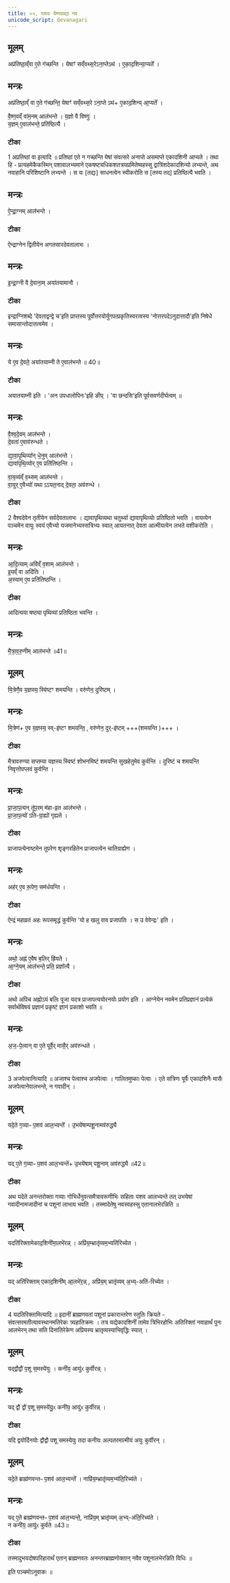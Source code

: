 ```yaml
---
title: ०५, पशवः वैष्णवाद्या नव
unicode_script: devanagari
---
```

## मूलम्
अप्र॑तिष्ठा॒व्ँवा ए॒ते ग॑च्छन्ति । येषाꣳ॑ सव्ँवथ्स॒रेऽना॒प्तेऽथ॑ । ए॒का॒द॒शिन्या॒प्यते᳚ ।    

## मन्त्रः
अप्र॑तिष्ठा॒व्ँ वा ए॒ते ग॑च्छन्ति॒ येषाꣳ॑ सव्ँवथ्स॒रे ऽना॒प्ते ऽथ॑+ ए॒काद॒शिन्य् आ॒प्यते᳚ ।  

वै॒ष्ण॒वव्ँ वा॑म॒नम् आल॑भन्ते ।
य॒ज्ञो वै विष्णुः॑ ।  
य॒ज्ञम् ए॒वाल॑भन्ते॒ प्रति॑ष्ठित्यै ।  
###  टीका
1 अप्रतिष्ठां वा इत्यादि ॥ प्रतिष्ठां एते न गच्छन्ति येषां संवत्सरे अनाप्ते असमाप्ते एकादशिनी आप्यते ।
तथा हि - प्रत्यहमेकैकस्मिन् पशावालभ्यमाने एकषष्ट्यधिकशतत्रयप्रमितेष्वहस्सु द्वात्रिंशदेकादशिन्यो लभ्यन्ते, अथ नवाहानि परिशिष्टानि लभ्यन्ते । स यः [तद्यः] साधनत्वेन स्वीकरोति स [तस्य तद] प्रतिष्ठित्यै भवति ।
## मन्त्रः
ऐ॒न्द्रा॒ग्नम् आल॑भन्ते ।  

###  टीका
ऐन्द्राग्नेन द्वितीयेन अगतसारदेवतालाभः ।
## मन्त्रः
इ॒न्द्रा॒ग्नी वै दे॒वाना॒म् अया॑तयामानौ ।  
###  टीका

इन्द्राग्निशब्दे 'देवताद्वन्द्वे च'इति प्राप्तस्य पूर्वोत्तरयोर्युगपत्प्रकृतिस्वरत्वस्य 'नोत्तरपदेऽनुदात्तादौ'इति निषेधे समासान्तोदात्तत्वमेव ।
## मन्त्रः
ये ए॒व दे॒वते॒ अया॑तयाम्नी ते ए॒वाल॑भन्ते ॥ 40॥  
###  टीका
अयातयाम्नी इति । 'अन उपधालोपिनः'इहि ङीप् । 'वा छन्दसि'इति पूर्वसवर्णदीर्घत्वम् ॥

## मन्त्रः
वै॒श्व॒दे॒वम् आल॑भन्ते ।  
दे॒वता॑ ए॒वाव॑रुन्धते ।  

द्या॒वा॒पृ॒थिव्या᳚न् धे॒नुम् आल॑भन्ते ।  
द्यावा॑पृथि॒व्योर् ए॒व प्रति॑तिष्ठन्ति ।  

वा॒य॒व्य॑व्ँ व॒थ्सम् आल॑भन्ते ।  
वा॒युर् ए॒वैभ्यो॑ यथा ऽऽयत॒नाद् दे॒वता॒ अव॑रुन्धे ।  

###  टीका
2 वैश्वदेवेन तृतीयेन सर्वदेवतालाभः । द्यावापृथिव्यथा चतुर्थ्या द्यावापृथिव्योः प्रतिष्ठितो भवति । वायव्येन पञ्चमेन वायुः स्वयं एवैभ्यो यजमानेभ्यस्सत्रिभ्यः स्वात् आयतनात् देवता आत्मीयत्वेन लभते वशीकरोति ।
## मन्त्रः
आ॒दि॒त्याम् अवि॑व्ँ व॒शाम् आल॑भन्ते ।  
इ॒यव्ँ वा अदि॑तिः ।  
अ॒स्याम् ए॒व प्रति॑तिष्ठन्ति ।  

###  टीका
आदित्यया षष्ठ्या पृथिव्यां प्रतिष्ठिता भवन्ति ।
## मन्त्रः
मै॒त्रा॒व॒रु॒णीम् आल॑भन्ते ॥41॥  
## मूलम्
मि॒त्रेणै॒व य॒ज्ञस्य॒ स्वि॑ष्टꣳ शमयन्ति । वरु॑णेन॒ दुरि॑ष्टम् ।

## मन्त्रः
मि॒त्रेण॑+ ए॒व य॒ज्ञस्य॒ स्व्-इ॑ष्टꣳ शमयन्ति॒ , वरु॑णेन॒ दुर्-इ॑ष्टम् +++(शमयन्ति )+++ ।  

###  टीका
मैत्रावरुण्या सप्तम्या यज्ञस्य स्विष्टं शोभनमिष्टं शमयन्ति सुखहेतुमेव कुर्वन्ति । दुरिष्टं च शमयन्ति निवृत्तोपप्लवं कुर्वन्ति ।
## मन्त्रः

प्रा॒जा॒प॒त्यन् तू॑प॒रम् म॑हा-व्र॒त आल॑भन्ते ।  
प्रा॒जा॒प॒त्यो॑ ऽति-ग्रा॒ह्यो॑ गृह्यते ।  
###  टीका
प्राजापत्येनाष्टमेन तूपरेण शृङ्गरहितेन प्राजापत्येन चातिग्राह्येण ।
## मन्त्रः

अह॑र् ए॒व रू॒पेण॒ सम॑र्धयन्ति ।  
###  टीका
ऐन्द्रं महाव्रतं अहः रूपसमृद्धं कुर्वन्ति 'यो ह खलु वाव प्रजापतिः । स उ वेवेन्द्रः' इति ।
## मन्त्रः
अथो॒ अह्न॑ ए॒वैष ब॒लिर् ह्रि॑यते ।  
आ॒ग्ने॒यम् आल॑भन्ते॒ प्रति॒ प्रज्ञा᳚त्यै ।  

###  टीका
अथो अपिच अह्नोऽयं बलिः पूजा यदत्र प्राजापत्ययोरनयोः प्रयोग इति । आग्नेयेन नवमेन प्रतिप्रज्ञानं प्रत्येकं सर्वार्थविषयं प्रज्ञानं प्रकृष्टं ज्ञानं प्रकाशो भवति ॥

## मन्त्रः
अ॒ज॒-पे॒त्वान् वा ए॒ते पूर्वै॒र् मासै॒र् अव॑रुन्धते ।  
###  टीका
3 अजपेत्वानित्यादि ॥ अजाश्च पेत्वाश्च अजपेत्वाः । गालितमुष्काः पेत्वाः । एते सत्रिणः पूर्वैः एकादशिनैः मासैः अजपेत्वानेवालभन्ते, न गवादीन् ।
## मूलम्
यदे॒ते ग॒व्याᳶ प॒शव॑ आल॒भ्यन्ते᳚ । उ॒भये॑षाम्पशू॒नामव॑रुद्ध्यै  
## मन्त्रः
यद् ए॒ते ग॒व्याᳶ प॒शव॑ आल॒भ्यन्ते॑+ उ॒भये॑षाम् पशू॒नाम् अव॑रुद्ध्यै ॥42॥  

###  टीका

अथ यदेते अनन्तरोक्ता गव्याः गोभिर्धेनुवत्समैत्रावरूणीभिः सहिताः पशव आलभ्यन्ते तत् उभयेषां गवादीनामजादीनां च पशूनां लाभाय भवति । तस्मादेतेषु नवस्वहस्सु एतानालभेरन्निति ॥
## मूलम्
यदति॑रिक्तामेकाद॒शिनी॑मा॒लभे॑रन्न् ।
अप्रि॑य॒म्भ्रातृ॑व्यम॒भ्यति॑रिच्येत ।
## मन्त्रः
यद् अति॑रिक्ताम् एकाद॒शिनी॑म् आ॒लभे॑र॒न्न् , अप्रि॑य॒म् भ्रातृ॑व्यम् अ॒भ्य्-अति॑-रिच्येत ।  

###  टीका
4 यदतिरिक्तामित्यादि ॥ इदानीं ब्राह्मणवतां पशूनां प्रकारान्तरेण स्तुतिः क्रियते - संवत्सरमतीत्यावस्थानमतिरेकः त्र्यहातिक्रमः । तत्र यद्येकादशिनीं तामेव त्रिभिरहोभिः अतिरिक्तां नवाहार्थं पुनः आलभेरन् तथा सति दिनातिरेकेण अप्रियस्य भ्रातृव्यस्याभिवृद्धिः स्यात् ।

## मूलम्
यद्द्वौद्वौ॑ प॒शू स॒मस्ये॑युः ।
कनी॑य॒ आयु॑ᳵ कुर्वीरन्न् ।
## मन्त्रः
यद् द्वौ द्वौ॑ प॒शू स॒मस्ये॑यु॒ᳵ कनी॑य॒ आयु॑ᳵ कुर्वीरन्न् ।  

###  टीका
यदि द्वयोर्दिनयोः द्वौद्वौ पशू समस्येयुः तदा कनीयः अल्पतरमात्मीयं अयुः कुर्वीरन् ।
## मूलम्
यदे॒ते ब्राह्म॑णवन्तᳶ प॒शव॑ आल॒भ्यन्ते᳚ ।
नाप्रि॑य॒म्भ्रातृ॑व्यम॒भ्य॑ति॒रिच्य॑ते ।
## मन्त्रः
यद् ए॒ते ब्राह्म॑णवन्तᳶ प॒शव॑ आल॒भ्यन्ते॒, नाप्रि॑य॒म् भ्रातृ॑व्यम् अ॒भ्य्-अ॑ति॒रिच्य॑ते ।  
न कनी॑य॒ आयु॑ᳵ कुर्वते ॥43॥  
###  टीका
तस्मादुभयदोषपरिहारार्थं एतान् ब्राह्मणवतः अनन्तरब्राह्मणोक्तान् नवैव पशूनालभेरन्निति विधिः ॥

इति पञ्चमोऽनुवाकः ॥  

